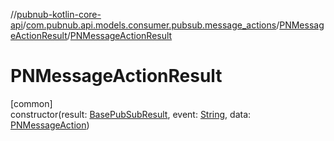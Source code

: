 //[pubnub-kotlin-core-api](../../../index.md)/[com.pubnub.api.models.consumer.pubsub.message_actions](../index.md)/[PNMessageActionResult](index.md)/[PNMessageActionResult](-p-n-message-action-result.md)

# PNMessageActionResult

[common]\
constructor(result: [BasePubSubResult](../../com.pubnub.api.models.consumer.pubsub/-base-pub-sub-result/index.md), event: [String](https://kotlinlang.org/api/core/kotlin-stdlib/kotlin/-string/index.html), data: [PNMessageAction](../../com.pubnub.api.models.consumer.message_actions/-p-n-message-action/index.md))
